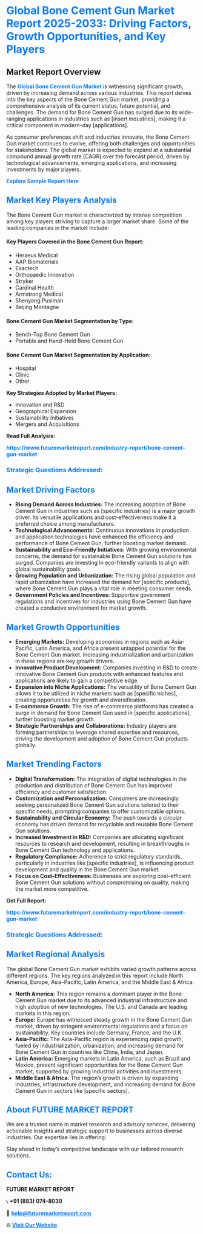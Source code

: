 <h1 style="color: #007BFF;">Global Bone Cement Gun Market Report 2025-2033: Driving Factors, Growth Opportunities, and Key Players</h1>

<section id="overview">
<h2>Market Report Overview</h2>
<p>The <a href="https://www.futuremarketreport.com/industry-report/bone-cement-gun-market" style="color: #007BFF; text-decoration: none;"><strong>Global Bone Cement Gun Market</strong></a> is witnessing significant growth, driven by increasing demand across various industries. This report delves into the key aspects of the Bone Cement Gun market, providing a comprehensive analysis of its current status, future potential, and challenges. The demand for Bone Cement Gun has surged due to its wide-ranging applications in industries such as [insert industries], making it a critical component in modern-day [applications].</p>
<p>As consumer preferences shift and industries innovate, the Bone Cement Gun market continues to evolve, offering both challenges and opportunities for stakeholders. The global market is expected to expand at a substantial compound annual growth rate (CAGR) over the forecast period, driven by technological advancements, emerging applications, and increasing investments by major players.</p>
</section>

<section id="overview">
<p><a href="https://www.futuremarketreport.com/request-sample/reportId=101320" style="color: #007BFF; text-decoration: none;"><strong>Explore Sample Report Here</strong></a></p>
</section>

<section id="key-players">
<h2 style="color: #007BFF;">Market Key Players Analysis</h2>
<p>The Bone Cement Gun market is characterized by intense competition among key players striving to capture a larger market share. Some of the leading companies in the market include:</p>
<h4>Key Players Covered in the Bone Cement Gun Report:</h4>
<ul><li>Heraeus Medical</li><li>AAP Biomaterials</li><li>Exactech</li><li>Orthopaedic Innovation</li><li>Stryker</li><li>Cardinal Health</li><li>Armstrong Medical</li><li>Shenyang Pusiman</li><li>Beijing Montagne</li></ul>
<h4>Bone Cement Gun Market Segmentation by Type:</h4>
<ul><li>Bench-Top Bone Cement Gun</li><li>Portable and Hand-Held Bone Cement Gun</li></ul>

<h4>Bone Cement Gun Market Segmentation by Application:</h4>
<ul><li>Hospital</li><li>Clinic</li><li>Other</li></ul>
<p><strong>Key Strategies Adopted by Market Players:</strong></p>
<ul>
<li>Innovation and R&D</li>
<li>Geographical Expansion</li>
<li>Sustainability Initiatives</li>
<li>Mergers and Acquisitions</li>
</ul>
</section>

<section>
<p><strong>Read Full Analysis: </strong></p><a href="https://www.futuremarketreport.com/industry-report/bone-cement-gun-market" style="color: #007BFF; text-decoration: none;"><strong>https://www.futuremarketreport.com/industry-report/bone-cement-gun-market</strong></a>
<h3 style="color: #007BFF;">Strategic Questions Addressed:</h3>
</section>

<section id="driving-factors">
<h2 style="color: #007BFF;">Market Driving Factors</h2>
<ul>
<li><strong>Rising Demand Across Industries:</strong> The increasing adoption of Bone Cement Gun in industries such as [specific industries] is a major growth driver. Its versatile applications and cost-effectiveness make it a preferred choice among manufacturers.</li>
<li><strong>Technological Advancements:</strong> Continuous innovations in production and application technologies have enhanced the efficiency and performance of Bone Cement Gun, further boosting market demand.</li>
<li><strong>Sustainability and Eco-Friendly Initiatives:</strong> With growing environmental concerns, the demand for sustainable Bone Cement Gun solutions has surged. Companies are investing in eco-friendly variants to align with global sustainability goals.</li>
<li><strong>Growing Population and Urbanization:</strong> The rising global population and rapid urbanization have increased the demand for [specific products], where Bone Cement Gun plays a vital role in meeting consumer needs.</li>
<li><strong>Government Policies and Incentives:</strong> Supportive government regulations and incentives for industries using Bone Cement Gun have created a conducive environment for market growth.</li>
</ul>
</section>

<section id="growth-opportunities">
<h2 style="color: #007BFF;">Market Growth Opportunities</h2>
<ul>
<li><strong>Emerging Markets:</strong> Developing economies in regions such as Asia-Pacific, Latin America, and Africa present untapped potential for the Bone Cement Gun market. Increasing industrialization and urbanization in these regions are key growth drivers.</li>
<li><strong>Innovative Product Development:</strong> Companies investing in R&D to create innovative Bone Cement Gun products with enhanced features and applications are likely to gain a competitive edge.</li>
<li><strong>Expansion into Niche Applications:</strong> The versatility of Bone Cement Gun allows it to be utilized in niche markets such as [specific niches], creating opportunities for growth and diversification.</li>
<li><strong>E-commerce Growth:</strong> The rise of e-commerce platforms has created a surge in demand for Bone Cement Gun used in [specific applications], further boosting market growth.</li>
<li><strong>Strategic Partnerships and Collaborations:</strong> Industry players are forming partnerships to leverage shared expertise and resources, driving the development and adoption of Bone Cement Gun products globally.</li>
</ul>
</section>

<section id="trending-factors">
<h2 style="color: #007BFF;">Market Trending Factors</h2>
<ul>
<li><strong>Digital Transformation:</strong> The integration of digital technologies in the production and distribution of Bone Cement Gun has improved efficiency and customer satisfaction.</li>
<li><strong>Customization and Personalization:</strong> Consumers are increasingly seeking personalized Bone Cement Gun solutions tailored to their specific needs, prompting companies to offer customizable options.</li>
<li><strong>Sustainability and Circular Economy:</strong> The push towards a circular economy has driven demand for recyclable and reusable Bone Cement Gun solutions.</li>
<li><strong>Increased Investment in R&D:</strong> Companies are allocating significant resources to research and development, resulting in breakthroughs in Bone Cement Gun technology and applications.</li>
<li><strong>Regulatory Compliance:</strong> Adherence to strict regulatory standards, particularly in industries like [specific industries], is influencing product development and quality in the Bone Cement Gun market.</li>
<li><strong>Focus on Cost-Effectiveness:</strong> Businesses are exploring cost-efficient Bone Cement Gun solutions without compromising on quality, making the market more competitive.</li>
</ul>
</section>

<section>
<p><strong>Get Full Report: </strong></p><a href="https://www.futuremarketreport.com/industry-report/bone-cement-gun-market" style="color: #007BFF; text-decoration: none;"><strong>https://www.futuremarketreport.com/industry-report/bone-cement-gun-market</strong></a>
<h3 style="color: #007BFF;">Strategic Questions Addressed:</h3>
</section>


<section id="regional-analysis">
<h2 style="color: #007BFF;">Market Regional Analysis</h2>
<p>The global Bone Cement Gun market exhibits varied growth patterns across different regions. The key regions analyzed in this report include North America, Europe, Asia-Pacific, Latin America, and the Middle East & Africa:</p>
<ul>
<li><strong>North America:</strong> This region remains a dominant player in the Bone Cement Gun market due to its advanced industrial infrastructure and high adoption of new technologies. The U.S. and Canada are leading markets in this region.</li>
<li><strong>Europe:</strong> Europe has witnessed steady growth in the Bone Cement Gun market, driven by stringent environmental regulations and a focus on sustainability. Key countries include Germany, France, and the U.K.</li>
<li><strong>Asia-Pacific:</strong> The Asia-Pacific region is experiencing rapid growth, fueled by industrialization, urbanization, and increasing demand for Bone Cement Gun in countries like China, India, and Japan.</li>
<li><strong>Latin America:</strong> Emerging markets in Latin America, such as Brazil and Mexico, present significant opportunities for the Bone Cement Gun market, supported by growing industrial activities and investments.</li>
<li><strong>Middle East & Africa:</strong> The region’s growth is driven by expanding industries, infrastructure development, and increasing demand for Bone Cement Gun in sectors like [specific sectors].</li>
</ul>
</section>

<footer>
<h2 style="color: #007BFF;">About FUTURE MARKET REPORT</h2>
<p>We are a trusted name in market research and advisory services, delivering actionable insights and strategic support to businesses across diverse industries. Our expertise lies in offering:</p>

<p>Stay ahead in today’s competitive landscape with our tailored research solutions.</p>

<h2 style="color: #007BFF;">Contact Us:</h2>
<p><strong>FUTURE MARKET REPORT</strong></p>
<p>📞 <strong>+91 (883) 074-8030</strong></p>
<p>📧 <strong><a href="mailto:help@futuremarketreport.com" style="color: #007BFF;">help@futuremarketreport.com</a></strong></p>
<p>🌐 <strong><a href="https://www.futuremarketreport.com/" style="color: #007BFF;">Visit Our Website</a></strong></p>
</footer>